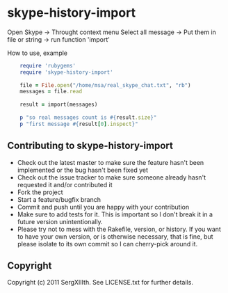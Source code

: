 # skype-history-import

Open Skype -> Throught context menu Select all message -> Put them in file or string -> run function 'import'

How to use, example

``` ruby
	require 'rubygems'
	require 'skype-history-import'
	
	file = File.open("/home/msa/real_skype_chat.txt", "rb")
	messages = file.read			
	
	result = import(messages)
	
	p "so real messages count is #{result.size}"
	p "first message #{result[0].inspect}"
```

## Contributing to skype-history-import
 
* Check out the latest master to make sure the feature hasn't been implemented or the bug hasn't been fixed yet
* Check out the issue tracker to make sure someone already hasn't requested it and/or contributed it
* Fork the project
* Start a feature/bugfix branch
* Commit and push until you are happy with your contribution
* Make sure to add tests for it. This is important so I don't break it in a future version unintentionally.
* Please try not to mess with the Rakefile, version, or history. If you want to have your own version, or is otherwise necessary, that is fine, but please isolate to its own commit so I can cherry-pick around it.

## Copyright

Copyright (c) 2011 SergXIIIth. See LICENSE.txt for
further details.

